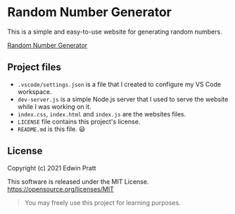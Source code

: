 <!--
 Copyright (c) 2021 Edwin Pratt
 
 This software is released under the MIT License.
 https://opensource.org/licenses/MIT
-->

# Random Number Generator

This is a simple and easy-to-use website for generating random numbers.

[Random Number Generator](https://Edwin-Pratt.github.io/random-number-generator/)

## Project files

- `.vscode/settings.json` is a file that I created to configure my VS Code workspace.
- `dev-server.js` is a simple Node.js server that I used to serve the website while I was working on it.
- `index.css`, `index.html` and `index.js` are the websites files.
- `LICENSE` file contains this project's license.
- `README.md` is this file. :smiley:

## License

Copyright (c) 2021 Edwin Pratt

This software is released under the MIT License.
<https://opensource.org/licenses/MIT>

> You may freely use this project for learning purposes.
